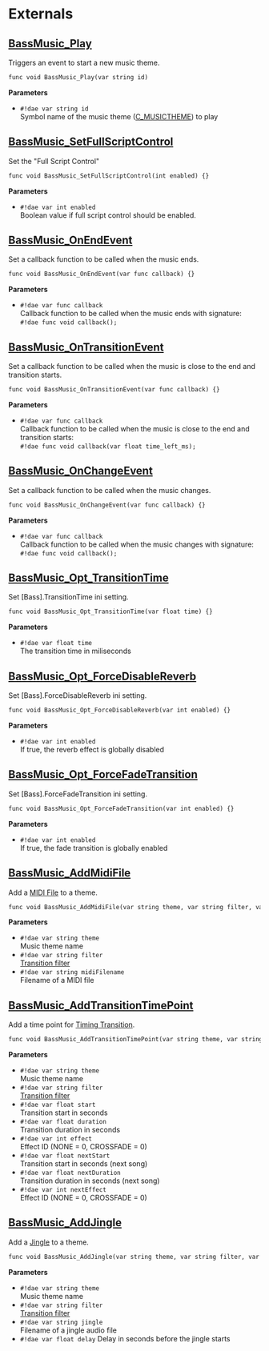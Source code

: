 # Externals

<div class="zbassmusic-externals" markdown>

## <a href="#bassmusic_play">BassMusic_Play</a>

Triggers an event to start a new music theme.

```dae
func void BassMusic_Play(var string id)
```

**Parameters**

* `#!dae var string id`<br>
  Symbol name of the music theme ([C_MUSICTHEME](../classes/C_MUSICTHEME.md)) to play

## <a href="#bassmusic_setfullscriptcontrol">BassMusic_SetFullScriptControl</a>

Set the "Full Script Control"

```dae
func void BassMusic_SetFullScriptControl(int enabled) {}
```

**Parameters**

* `#!dae var int enabled`<br>
  Boolean value if full script control should be enabled.

## <a href="#bassmusic_onendevent">BassMusic_OnEndEvent</a>

Set a callback function to be called when the music ends.

```dae
func void BassMusic_OnEndEvent(var func callback) {}
```

**Parameters**

* `#!dae var func callback`<br>
  Callback function to be called when the music ends with signature:<br>
  `#!dae func void callback();`

## <a href="#bassmusic_ontransitionevent">BassMusic_OnTransitionEvent</a>

Set a callback function to be called when the music is close to the end and transition starts.

```dae
func void BassMusic_OnTransitionEvent(var func callback) {}
```

**Parameters**

* `#!dae var func callback`<br>
  Callback function to be called when the music is close to the end and transition starts:<br>
  `#!dae func void callback(var float time_left_ms);`

## <a href="#bassmusic_onchangeevent">BassMusic_OnChangeEvent</a>

Set a callback function to be called when the music changes.

```dae
func void BassMusic_OnChangeEvent(var func callback) {}
```

**Parameters**

* `#!dae var func callback`<br>
  Callback function to be called when the music changes with signature:<br>
  `#!dae func void callback();`

## <a href="#bassmusic_opt_transitiontime">BassMusic_Opt_TransitionTime</a>

Set [Bass].TransitionTime ini setting.

```dae
func void BassMusic_Opt_TransitionTime(var float time) {}
```

**Parameters**

* `#!dae var float time`<br>
  The transition time in miliseconds

## <a href="#bassmusic_opt_forcedisablereverb">BassMusic_Opt_ForceDisableReverb</a>

Set [Bass].ForceDisableReverb ini setting.

```dae
func void BassMusic_Opt_ForceDisableReverb(var int enabled) {}
```

**Parameters**

* `#!dae var int enabled`<br>
  If true, the reverb effect is globally disabled

## <a href="#bassmusic_opt_forcefadetransition">BassMusic_Opt_ForceFadeTransition</a>

Set [Bass].ForceFadeTransition ini setting.

```dae
func void BassMusic_Opt_ForceFadeTransition(var int enabled) {}
```

**Parameters**

* `#!dae var int enabled`<br>
  If true, the fade transition is globally enabled

## <a href="#bassmusic_addmidifile">BassMusic_AddMidiFile</a>

Add a [MIDI File](../../user-guide/transitions/midi.md) to a theme.

```dae
func void BassMusic_AddMidiFile(var string theme, var string filter, var string midiFilename) {}
```

**Parameters**

* `#!dae var string theme`<br>
  Music theme name
* `#!dae var string filter`<br>
  [Transition filter](../../user-guide/transitions/index.md#filter)
* `#!dae var string midiFilename`<br>
  Filename of a MIDI file

## <a href="#bassmusic_addtransitiontimepoint">BassMusic_AddTransitionTimePoint</a>

Add a time point for [Timing Transition](../../user-guide/transitions/timing.md).

```dae
func void BassMusic_AddTransitionTimePoint(var string theme, var string filter, var float start, var float duration, var int effect, var float nextStart, var float nextDuration, var int nextEffect) {}
```

**Parameters**

* `#!dae var string theme`<br>
  Music theme name
* `#!dae var string filter`<br>
  [Transition filter](../../user-guide/transitions/index.md#filter)
* `#!dae var float start`<br>
  Transition start in seconds
* `#!dae var float duration`<br>
  Transition duration in seconds
* `#!dae var int effect`<br>
  Effect ID (NONE = 0, CROSSFADE = 0)
* `#!dae var float nextStart`<br>
  Transition start in seconds (next song)
* `#!dae var float nextDuration`<br>
  Transition duration in seconds (next song)
* `#!dae var int nextEffect`<br>
  Effect ID (NONE = 0, CROSSFADE = 0)

## <a href="#bassmusic_addjingle">BassMusic_AddJingle</a>

Add a [Jingle](../../user-guide/transitions/jingle.md) to a theme.

```dae
func void BassMusic_AddJingle(var string theme, var string filter, var string jingle, var float delay) {}
```

**Parameters**

* `#!dae var string theme`<br>
  Music theme name
* `#!dae var string filter`<br>
  [Transition filter](../../user-guide/transitions/index.md#filter)
* `#!dae var string jingle`<br>
  Filename of a jingle audio file
* `#!dae var float delay`
  Delay in seconds before the jingle starts
  
</div>